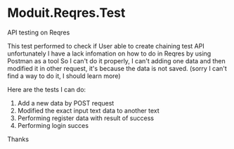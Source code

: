 # Moduit.Reqres.Test
API testing on Reqres

This test performed to check if User able to create chaining test API
unfortunately I have a lack infomation on how to do in Reqres by using Postman as a tool
So I can't do it properly, I can't adding one data and then modified it in other request, it's because the data is not saved. (sorry I can't find a way to do it, I should learn more)

Here are the tests I can do:
1. Add a new data by POST request
2. Modified the exact input text data to another text
3. Performing register data with result of success
4. Performing login succes 

Thanks
